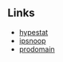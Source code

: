 ## Links

- [hypestat](https://hypestat.com/)
- [ipsnoop](https://ipsnoop.com/)
- [prodomain](https://prodomain.info/)